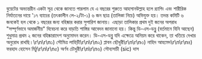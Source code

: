 বুয়েটের অভ্যন্তরীন একটা সূত্র থেকে জানতে পারলাম যে এ বছরের শুরুতে আহসানউল্লাহ হলে র‍্যাগিং এবং শারীরিক ‍নির্যাতনের দায়ে '১৭ ব্যাচের (তৎকালীন লে-২/টা-১) ৬ জন ছাত্র (তালিকা নিচে) অভিযুক্ত হয়। তদন্ত কমিটি ৬ জনকেই হল থেকে ১ বছরের জন্য বহিষ্কার করার সুপারিশ জানায়। এছাড়া তালিকার প্রথম দুই জনের অপরাধ "সম্পূর্ণভাবে অমার্জনীয়" বিবেচনা করে বাড়তি শাস্তির আবেদন জানানো হয়। কিন্তু ডি-এস-ডব্লু (বর্তমানে যিনি আছেন) শুধুমাত্র প্রথম ২ জনের বহিষ্কারাদেশ অনুমোদন করেন। ডি-এস-ডব্লু যদি এক্ষেত্রে অনিয়ম করে থাকেন, তা খতিয়ে দেখার অনুরোধ রাখছি।\r\n\r\n১) সৌমিত্র লাহিড়ী\r\n\r\n২) প্লাবন ছৌধুরী\r\n\r\n৩) নাহিদ আহমেদ\r\n\r\n৪) ফরহাদ হোসেন মিঠু\r\n\r\n৫) অর্ণব চৌধুরী\r\n\r\n৬) সৌব্যসাচী (sic) দাস